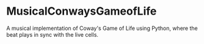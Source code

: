 # MusicalConwaysGameofLife
 A musical implementation of Coway's Game of Life using Python, where the beat plays in sync with the live cells.
